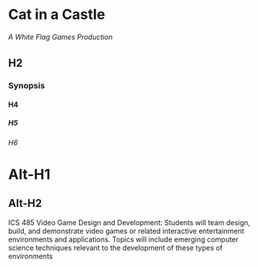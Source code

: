 # Cat in a Castle
###### A White Flag Games Production
## H2
### Synopsis

#### H4
##### H5
###### H6


Alt-H1
======

Alt-H2
------

ICS 485 Video Game Design and Development: Students will team design, build, and demonstrate video games or related interactive entertainment environments and applications. Topics will include emerging computer science techniques relevant to the development of these types of environments
